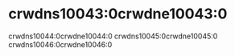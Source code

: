 # crwdns10043:0crwdne10043:0

crwdns10044:0crwdne10044:0 crwdns10045:0crwdne10045:0 crwdns10046:0crwdne10046:0